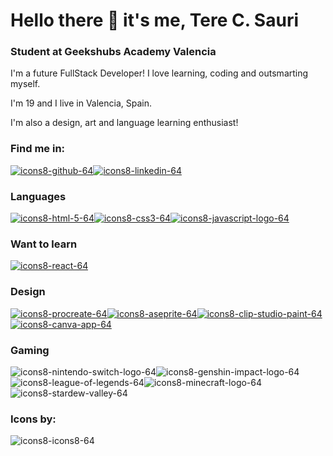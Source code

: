 # Hello there 👋 it's me, Tere C. Sauri

### Student at Geekshubs Academy Valencia

I'm a future FullStack Developer! I love learning, coding and outsmarting myself.

I'm 19 and I live in Valencia, Spain.

I'm also a design, art and language learning enthusiast!

### Find me in:

[![icons8-github-64](https://user-images.githubusercontent.com/95984367/150640292-42b6ec1e-46cb-4548-801b-78384ccc6309.png)](https://github.com/astrakore)[![icons8-linkedin-64](https://user-images.githubusercontent.com/95984367/150640295-0244e640-abe3-4504-ad6b-3d2942ab56c0.png)](https://www.linkedin.com/in/teresa-carrasco-sauri-a91750204/)

### Languages
 
[![icons8-html-5-64](https://user-images.githubusercontent.com/95984367/150639882-34f19a60-ee29-4604-87b8-d90bd4fe5b70.png)](https://developer.mozilla.org/en-US/docs/Glossary/HTML5)[![icons8-css3-64](https://user-images.githubusercontent.com/95984367/150639918-b6fb5eba-bbae-4563-b71b-dcff2092e633.png)](https://developer.mozilla.org/en-US/docs/Web/CSS)[![icons8-javascript-logo-64](https://user-images.githubusercontent.com/95984367/150639929-f1ffa9b2-61cd-4508-9e20-f0ac94f0c86e.png)](https://developer.mozilla.org/en-US/docs/Web/JavaScript)

### Want to learn

[![icons8-react-64](https://user-images.githubusercontent.com/95984367/150640075-26959881-95e3-4f15-b28b-929d93dfca23.png)](https://es.reactjs.org/)


### Design

[![icons8-procreate-64](https://user-images.githubusercontent.com/95984367/150639971-7d4aa861-60ff-44e9-a816-f30a2c37a3aa.png)](https://procreate.art/)[![icons8-aseprite-64](https://user-images.githubusercontent.com/95984367/150639980-37fe74bc-5fa6-4cbc-921a-11f0db0eb934.png)](https://www.aseprite.org/)[![icons8-clip-studio-paint-64](https://user-images.githubusercontent.com/95984367/150640005-587e7208-b49b-4a20-9154-7a7b3c69531f.png)](https://www.clipstudio.net/es/)[![icons8-canva-app-64](https://user-images.githubusercontent.com/95984367/150640310-7a938bc0-4a06-47b8-a20d-855de8749ee3.png)](https://www.canva.com/)

### Gaming

![icons8-nintendo-switch-logo-64](https://user-images.githubusercontent.com/95984367/150640024-0ce8dc52-652c-419d-85c9-51cc6d53bb29.png)![icons8-genshin-impact-logo-64](https://user-images.githubusercontent.com/95984367/150640034-f3fc603d-3d7a-4ced-8953-982b6a31a35c.png)![icons8-league-of-legends-64](https://user-images.githubusercontent.com/95984367/150640040-9533ef09-0cb0-4884-a6d9-5546e879ad96.png)![icons8-minecraft-logo-64](https://user-images.githubusercontent.com/95984367/150640041-06ed6c54-1377-4fbe-a65d-7f696988fc91.png)![icons8-stardew-valley-64](https://user-images.githubusercontent.com/95984367/150640048-54d15f88-8144-4622-993f-89b90ba479fa.png)

### Icons by:

![icons8-icons8-64](https://user-images.githubusercontent.com/95984367/150639947-d5752f13-fa86-429b-86f4-766051bb27f5.png)

<!--
**astrakore/astrakore** is a ✨ _special_ ✨ repository because its `README.md` (this file) appears on your GitHub profile.

Here are some ideas to get you started:

- 🔭 I’m currently working on ...
- 🌱 I’m currently learning ...
- 👯 I’m looking to collaborate on ...
- 🤔 I’m looking for help with ...
- 💬 Ask me about ...
- 📫 How to reach me: ...
- 😄 Pronouns: ...
- ⚡ Fun fact: ...
-->
